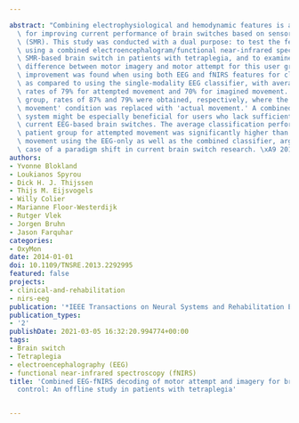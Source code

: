 ---
abstract: "Combining electrophysiological and hemodynamic features is a novel approach\
  \ for improving current performance of brain switches based on sensorimotor rhythms\
  \ (SMR). This study was conducted with a dual purpose: to test the feasibility of\
  \ using a combined electroencephalogram/functional near-infrared spectroscopy (EEG-fNIRS)\
  \ SMR-based brain switch in patients with tetraplegia, and to examine the performance\
  \ difference between motor imagery and motor attempt for this user group. A general\
  \ improvement was found when using both EEG and fNIRS features for classification\
  \ as compared to using the single-modality EEG classifier, with average classification\
  \ rates of 79% for attempted movement and 70% for imagined movement. For the control\
  \ group, rates of 87% and 79% were obtained, respectively, where the 'attempted\
  \ movement' condition was replaced with 'actual movement.' A combined EEG-fNIRS\
  \ system might be especially beneficial for users who lack sufficient control of\
  \ current EEG-based brain switches. The average classification performance in the\
  \ patient group for attempted movement was significantly higher than for imagined\
  \ movement using the EEG-only as well as the combined classifier, arguing for the\
  \ case of a paradigm shift in current brain switch research. \xA9 2013 IEEE."
authors:
- Yvonne Blokland
- Loukianos Spyrou
- Dick H. J. Thijssen
- Thijs M. Eijsvogels
- Willy Colier
- Marianne Floor-Westerdijk
- Rutger Vlek
- Jorgen Bruhn
- Jason Farquhar
categories:
- OxyMon
date: 2014-01-01
doi: 10.1109/TNSRE.2013.2292995
featured: false
projects:
- clinical-and-rehabilitation
- nirs-eeg
publication: '*IEEE Transactions on Neural Systems and Rehabilitation Engineering*'
publication_types:
- '2'
publishDate: 2021-03-05 16:32:20.994774+00:00
tags:
- Brain switch
- Tetraplegia
- electroencephalography (EEG)
- functional near-infrared spectroscopy (fNIRS)
title: 'Combined EEG-fNIRS decoding of motor attempt and imagery for brain switch
  control: An offline study in patients with tetraplegia'

---
